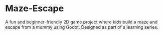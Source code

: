 # Maze-Escape
A fun and beginner-friendly 2D game project where kids build a maze and escape from a mummy using Godot. Designed as part of a learning series.
